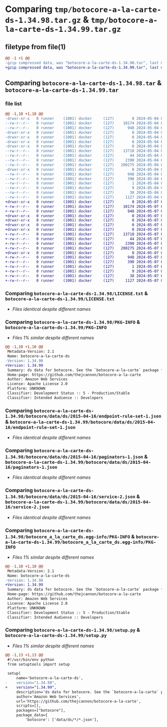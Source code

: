# Comparing `tmp/botocore-a-la-carte-ds-1.34.98.tar.gz` & `tmp/botocore-a-la-carte-ds-1.34.99.tar.gz`

## filetype from file(1)

```diff
@@ -1 +1 @@
-gzip compressed data, was "botocore-a-la-carte-ds-1.34.98.tar", last modified: Sat May  4 01:01:28 2024, max compression
+gzip compressed data, was "botocore-a-la-carte-ds-1.34.99.tar", last modified: Tue May  7 01:02:30 2024, max compression
```

## Comparing `botocore-a-la-carte-ds-1.34.98.tar` & `botocore-a-la-carte-ds-1.34.99.tar`

### file list

```diff
@@ -1,18 +1,18 @@
-drwxr-xr-x   0 runner    (1001) docker     (127)        0 2024-05-04 01:01:28.722157 botocore-a-la-carte-ds-1.34.98/
--rw-r--r--   0 runner    (1001) docker     (127)    10174 2024-05-04 01:01:28.000000 botocore-a-la-carte-ds-1.34.98/LICENSE.txt
--rw-r--r--   0 runner    (1001) docker     (127)      948 2024-05-04 01:01:28.722157 botocore-a-la-carte-ds-1.34.98/PKG-INFO
-drwxr-xr-x   0 runner    (1001) docker     (127)        0 2024-05-04 01:01:28.718157 botocore-a-la-carte-ds-1.34.98/botocore/
-drwxr-xr-x   0 runner    (1001) docker     (127)        0 2024-05-04 01:01:28.718157 botocore-a-la-carte-ds-1.34.98/botocore/data/
-drwxr-xr-x   0 runner    (1001) docker     (127)        0 2024-05-04 01:01:28.718157 botocore-a-la-carte-ds-1.34.98/botocore/data/ds/
-drwxr-xr-x   0 runner    (1001) docker     (127)        0 2024-05-04 01:01:28.718157 botocore-a-la-carte-ds-1.34.98/botocore/data/ds/2015-04-16/
--rw-r--r--   0 runner    (1001) docker     (127)    13710 2024-05-04 01:01:11.000000 botocore-a-la-carte-ds-1.34.98/botocore/data/ds/2015-04-16/endpoint-rule-set-1.json
--rw-r--r--   0 runner    (1001) docker     (127)       44 2024-05-04 01:01:11.000000 botocore-a-la-carte-ds-1.34.98/botocore/data/ds/2015-04-16/examples-1.json
--rw-r--r--   0 runner    (1001) docker     (127)     2390 2024-05-04 01:01:11.000000 botocore-a-la-carte-ds-1.34.98/botocore/data/ds/2015-04-16/paginators-1.json
--rw-r--r--   0 runner    (1001) docker     (127)   200275 2024-05-04 01:01:11.000000 botocore-a-la-carte-ds-1.34.98/botocore/data/ds/2015-04-16/service-2.json
-drwxr-xr-x   0 runner    (1001) docker     (127)        0 2024-05-04 01:01:28.718157 botocore-a-la-carte-ds-1.34.98/botocore_a_la_carte_ds.egg-info/
--rw-r--r--   0 runner    (1001) docker     (127)      948 2024-05-04 01:01:28.000000 botocore-a-la-carte-ds-1.34.98/botocore_a_la_carte_ds.egg-info/PKG-INFO
--rw-r--r--   0 runner    (1001) docker     (127)      390 2024-05-04 01:01:28.000000 botocore-a-la-carte-ds-1.34.98/botocore_a_la_carte_ds.egg-info/SOURCES.txt
--rw-r--r--   0 runner    (1001) docker     (127)        1 2024-05-04 01:01:28.000000 botocore-a-la-carte-ds-1.34.98/botocore_a_la_carte_ds.egg-info/dependency_links.txt
--rw-r--r--   0 runner    (1001) docker     (127)        9 2024-05-04 01:01:28.000000 botocore-a-la-carte-ds-1.34.98/botocore_a_la_carte_ds.egg-info/top_level.txt
--rw-r--r--   0 runner    (1001) docker     (127)       38 2024-05-04 01:01:28.722157 botocore-a-la-carte-ds-1.34.98/setup.cfg
--rw-r--r--   0 runner    (1001) docker     (127)     1127 2024-05-04 01:01:28.000000 botocore-a-la-carte-ds-1.34.98/setup.py
+drwxr-xr-x   0 runner    (1001) docker     (127)        0 2024-05-07 01:02:30.692096 botocore-a-la-carte-ds-1.34.99/
+-rw-r--r--   0 runner    (1001) docker     (127)    10174 2024-05-07 01:02:30.000000 botocore-a-la-carte-ds-1.34.99/LICENSE.txt
+-rw-r--r--   0 runner    (1001) docker     (127)      948 2024-05-07 01:02:30.692096 botocore-a-la-carte-ds-1.34.99/PKG-INFO
+drwxr-xr-x   0 runner    (1001) docker     (127)        0 2024-05-07 01:02:30.688096 botocore-a-la-carte-ds-1.34.99/botocore/
+drwxr-xr-x   0 runner    (1001) docker     (127)        0 2024-05-07 01:02:30.688096 botocore-a-la-carte-ds-1.34.99/botocore/data/
+drwxr-xr-x   0 runner    (1001) docker     (127)        0 2024-05-07 01:02:30.688096 botocore-a-la-carte-ds-1.34.99/botocore/data/ds/
+drwxr-xr-x   0 runner    (1001) docker     (127)        0 2024-05-07 01:02:30.688096 botocore-a-la-carte-ds-1.34.99/botocore/data/ds/2015-04-16/
+-rw-r--r--   0 runner    (1001) docker     (127)    13710 2024-05-07 01:02:10.000000 botocore-a-la-carte-ds-1.34.99/botocore/data/ds/2015-04-16/endpoint-rule-set-1.json
+-rw-r--r--   0 runner    (1001) docker     (127)       44 2024-05-07 01:02:10.000000 botocore-a-la-carte-ds-1.34.99/botocore/data/ds/2015-04-16/examples-1.json
+-rw-r--r--   0 runner    (1001) docker     (127)     2390 2024-05-07 01:02:10.000000 botocore-a-la-carte-ds-1.34.99/botocore/data/ds/2015-04-16/paginators-1.json
+-rw-r--r--   0 runner    (1001) docker     (127)   200275 2024-05-07 01:02:10.000000 botocore-a-la-carte-ds-1.34.99/botocore/data/ds/2015-04-16/service-2.json
+drwxr-xr-x   0 runner    (1001) docker     (127)        0 2024-05-07 01:02:30.688096 botocore-a-la-carte-ds-1.34.99/botocore_a_la_carte_ds.egg-info/
+-rw-r--r--   0 runner    (1001) docker     (127)      948 2024-05-07 01:02:30.000000 botocore-a-la-carte-ds-1.34.99/botocore_a_la_carte_ds.egg-info/PKG-INFO
+-rw-r--r--   0 runner    (1001) docker     (127)      390 2024-05-07 01:02:30.000000 botocore-a-la-carte-ds-1.34.99/botocore_a_la_carte_ds.egg-info/SOURCES.txt
+-rw-r--r--   0 runner    (1001) docker     (127)        1 2024-05-07 01:02:30.000000 botocore-a-la-carte-ds-1.34.99/botocore_a_la_carte_ds.egg-info/dependency_links.txt
+-rw-r--r--   0 runner    (1001) docker     (127)        9 2024-05-07 01:02:30.000000 botocore-a-la-carte-ds-1.34.99/botocore_a_la_carte_ds.egg-info/top_level.txt
+-rw-r--r--   0 runner    (1001) docker     (127)       38 2024-05-07 01:02:30.692096 botocore-a-la-carte-ds-1.34.99/setup.cfg
+-rw-r--r--   0 runner    (1001) docker     (127)     1127 2024-05-07 01:02:30.000000 botocore-a-la-carte-ds-1.34.99/setup.py
```

### Comparing `botocore-a-la-carte-ds-1.34.98/LICENSE.txt` & `botocore-a-la-carte-ds-1.34.99/LICENSE.txt`

 * *Files identical despite different names*

### Comparing `botocore-a-la-carte-ds-1.34.98/PKG-INFO` & `botocore-a-la-carte-ds-1.34.99/PKG-INFO`

 * *Files 1% similar despite different names*

```diff
@@ -1,10 +1,10 @@
 Metadata-Version: 2.1
 Name: botocore-a-la-carte-ds
-Version: 1.34.98
+Version: 1.34.99
 Summary: ds data for botocore. See the `botocore-a-la-carte` package for more info.
 Home-page: https://github.com/thejcannon/botocore-a-la-carte
 Author: Amazon Web Services
 License: Apache License 2.0
 Platform: UNKNOWN
 Classifier: Development Status :: 5 - Production/Stable
 Classifier: Intended Audience :: Developers
```

### Comparing `botocore-a-la-carte-ds-1.34.98/botocore/data/ds/2015-04-16/endpoint-rule-set-1.json` & `botocore-a-la-carte-ds-1.34.99/botocore/data/ds/2015-04-16/endpoint-rule-set-1.json`

 * *Files identical despite different names*

### Comparing `botocore-a-la-carte-ds-1.34.98/botocore/data/ds/2015-04-16/paginators-1.json` & `botocore-a-la-carte-ds-1.34.99/botocore/data/ds/2015-04-16/paginators-1.json`

 * *Files identical despite different names*

### Comparing `botocore-a-la-carte-ds-1.34.98/botocore/data/ds/2015-04-16/service-2.json` & `botocore-a-la-carte-ds-1.34.99/botocore/data/ds/2015-04-16/service-2.json`

 * *Files identical despite different names*

### Comparing `botocore-a-la-carte-ds-1.34.98/botocore_a_la_carte_ds.egg-info/PKG-INFO` & `botocore-a-la-carte-ds-1.34.99/botocore_a_la_carte_ds.egg-info/PKG-INFO`

 * *Files 1% similar despite different names*

```diff
@@ -1,10 +1,10 @@
 Metadata-Version: 2.1
 Name: botocore-a-la-carte-ds
-Version: 1.34.98
+Version: 1.34.99
 Summary: ds data for botocore. See the `botocore-a-la-carte` package for more info.
 Home-page: https://github.com/thejcannon/botocore-a-la-carte
 Author: Amazon Web Services
 License: Apache License 2.0
 Platform: UNKNOWN
 Classifier: Development Status :: 5 - Production/Stable
 Classifier: Intended Audience :: Developers
```

### Comparing `botocore-a-la-carte-ds-1.34.98/setup.py` & `botocore-a-la-carte-ds-1.34.99/setup.py`

 * *Files 1% similar despite different names*

```diff
@@ -1,13 +1,13 @@
 #!/usr/bin/env python
 from setuptools import setup
 
 setup(
     name='botocore-a-la-carte-ds',
-    version="1.34.98",
+    version="1.34.99",
     description='ds data for botocore. See the `botocore-a-la-carte` package for more info.',
     author='Amazon Web Services',
     url='https://github.com/thejcannon/botocore-a-la-carte',
     scripts=[],
     packages=["botocore"],
     package_data={
         'botocore': ['data/ds/*/*.json'],
```

